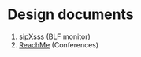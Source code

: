 Design documents
================

1. [sipXsss](blf.md) (BLF monitor)
2. [ReachMe](reachme.md) (Conferences)
